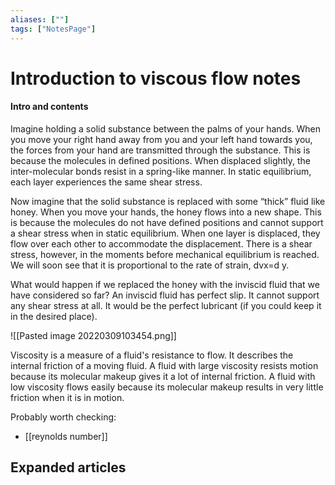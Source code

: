 ```yaml
---
aliases: [""]
tags: ["NotesPage"]
---
```


# Introduction to viscous flow notes

#### Intro and contents
Imagine holding a solid substance between the palms of your hands. When you move your right hand away from you and your left hand towards you, the forces from your hand are transmitted through the substance. This is because the molecules in defined positions. When displaced slightly, the inter-molecular bonds resist in a spring-like manner. In static equilibrium, each layer experiences the same shear stress.

Now imagine that the solid substance is replaced with some “thick” fluid like honey. When you move your hands, the honey flows into a new shape. This is because the molecules do not have defined positions and cannot support a shear stress when in static equilibrium. When one layer is displaced, they flow over each other to accommodate the displacement. There is a shear stress, however, in the moments before mechanical equilibrium is reached. We will soon see that it is proportional to the rate of strain, dvx=d y.

What would happen if we replaced the honey with the inviscid fluid that we have considered so far? An inviscid fluid has perfect slip. It cannot support any shear stress at all. It would be the perfect lubricant (if you could keep it in the desired place).

![[Pasted image 20220309103454.png]]

Viscosity is a measure of a fluid's resistance to flow. It describes the internal friction of a moving fluid. A fluid with large viscosity resists motion because its molecular makeup gives it a lot of internal friction. A fluid with low viscosity flows easily because its molecular makeup results in very little friction when it is in motion.

Probably worth checking:
- [[reynolds number]]


## Expanded articles
